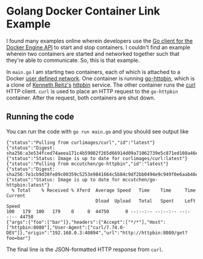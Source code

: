 # Golang Docker Container Link Example

I found many examples online wherein developers use the 
[Go client for the Docker Engine API](https://pkg.go.dev/github.com/docker/docker/client)
to start and stop containers. I couldn't find an example wherein two containers are
started and networked together such that they're able to communicate. So, this is that
example.

In `main.go` I am starting two containers, each of which is attached to a Docker
[user defined network](https://docs.docker.com/network/). One container is running
[go-httpbin](https://github.com/mccutchen/go-httpbin), which is a clone of
[Kenneth Reitz's](https://kennethreitz.org/)
[httpbin](https://httpbin.org/) service. The other container runs the [curl](https://hub.docker.com/r/curlimages/curl) HTTP client. `curl` is used to place an HTTP request to the `go-httpbin`
container. After the request, both containers are shut down.

## Running the code

You can run the code with `go run main.go` and you should see output like

```
{"status":"Pulling from curlimages/curl","id":"latest"}
{"status":"Digest: sha256:a3e534fced74aeea171c4b59082f265d66914d09a71062739e5c871ed108a46e"}
{"status":"Status: Image is up to date for curlimages/curl:latest"}
{"status":"Pulling from mccutchen/go-httpbin","id":"latest"}
{"status":"Digest: sha256:7e1cb9d38fe89c00359c5253e9841664c5b84c9df2bb0494e9c949f0e6aab46e"}
{"status":"Status: Image is up to date for mccutchen/go-httpbin:latest"}
  % Total    % Received % Xferd  Average Speed   Time    Time     Time  Current
                                 Dload  Upload   Total   Spent    Left  Speed
100   179  100   179    0     0  44750      0 --:--:-- --:--:-- --:--:-- 44750
{"args":{"foo":["bar"]},"headers":{"Accept":["*/*"],"Host":["httpbin:8080"],"User-Agent":["curl/7.74.0-DEV"]},"origin":"192.168.0.3:40894","url":"http://httpbin:8080/get?foo=bar"}
```

The final line is the JSON-formatted HTTP response from `curl`.
